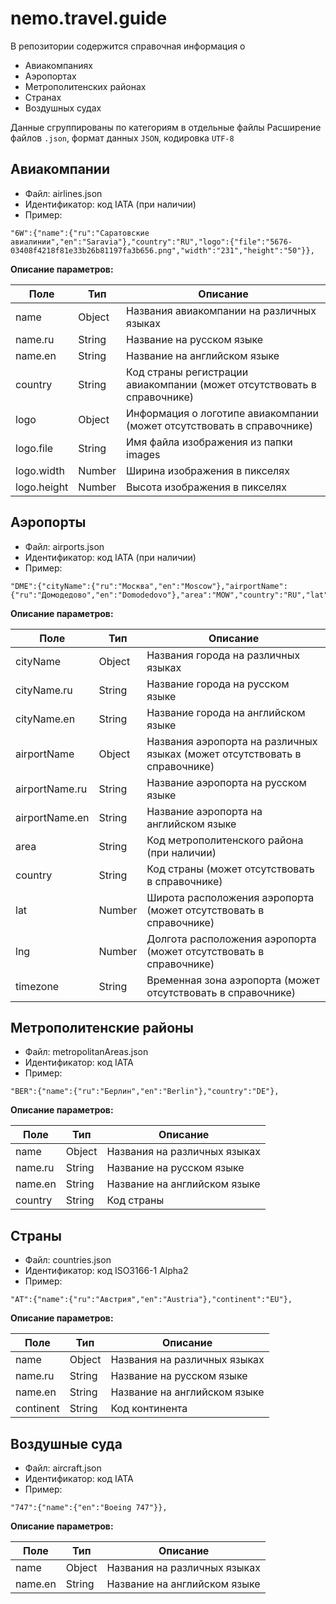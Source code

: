 # nemo.travel.guide

В репозитории содержится справочная информация о

* Авиакомпаниях
* Аэропортах
* Метрополитенских районах 
* Странах
* Воздушных судах

Данные сгруппированы по категориям в отдельные файлы
Расширение файлов `.json`, формат данных `JSON`, кодировка `UTF-8`

## Авиакомпании

* Файл: airlines.json
* Идентификатор: код IATA (при наличии)
* Пример:
```
"6W":{"name":{"ru":"Саратовские авиалинии","en":"Saravia"},"country":"RU","logo":{"file":"5676-03408f4218f81e33b26b81197fa3b656.png","width":"231","height":"50"}},
```

**Описание параметров:**
 
| Поле        | Тип           | Описание  |
| ------------- |---------------| ------|
| name          | Object        | Названия авиакомпании на различных языках |
| name.ru          | String        | Название на русском языке |
| name.en          | String        | Название на английском языке |
| country      | String        |  Код страны регистрации авиакомпании (может отсутствовать в справочнике) |
| logo  | Object      |    Информация о логотипе авиакомпании (может отсутствовать в справочнике) |
| logo.file  | String      | Имя файла изображения из папки images |
| logo.width  | Number      |   Ширина изображения в пикселях |
| logo.height  | Number      |    Высота изображения в пикселях |

## Аэропорты

* Файл: airports.json
* Идентификатор: код IATA (при наличии)
* Пример:
```
"DME":{"cityName":{"ru":"Москва","en":"Moscow"},"airportName":{"ru":"Домодедово","en":"Domodedovo"},"area":"MOW","country":"RU","lat":55.4145,"lng":37.8999,"timezone":"Europe/Moscow"},
```

**Описание параметров:**
 
| Поле        | Тип           | Описание  |
| ------------- |---------------| ------|
| cityName          | Object        | Названия города на различных языках |
| cityName.ru          | String        | Название города на русском языке |
| cityName.en          | String        | Название города на английском языке |
| airportName          | Object        | Названия аэропорта на различных языках (может отсутствовать в справочнике) |
| airportName.ru          | String        | Название аэропорта на русском языке |
| airportName.en          | String        | Название аэропорта на английском языке |
| area          | String        | Код метрополитенского района (при наличии) |
| country      | String        |  Код страны (может отсутствовать в справочнике) |
| lat  | Number      |   Широта расположения аэропорта (может отсутствовать в справочнике) |
| lng  | Number      |    Долгота расположения аэропорта (может отсутствовать в справочнике) |
| timezone  | String      | Временная зона аэропорта (может отсутствовать в справочнике) |


## Метрополитенские районы

* Файл: metropolitanAreas.json
* Идентификатор: код IATA
* Пример:
```
"BER":{"name":{"ru":"Берлин","en":"Berlin"},"country":"DE"},
```

**Описание параметров:**
 
| Поле        | Тип           | Описание  |
| ------------- |---------------| ------|
| name          | Object        | Названия на различных языках |
| name.ru          | String        | Название на русском языке |
| name.en          | String        | Название на английском языке |
| country      | String        |  Код страны |


## Страны

* Файл: countries.json
* Идентификатор: код ISO3166-1 Alpha2
* Пример:
```
"AT":{"name":{"ru":"Австрия","en":"Austria"},"continent":"EU"},
```

**Описание параметров:**
 
| Поле        | Тип           | Описание  |
| ------------- |---------------| ------|
| name          | Object        | Названия на различных языках |
| name.ru          | String        | Название на русском языке |
| name.en          | String        | Название на английском языке |
| continent      | String        |  Код континента |

## Воздушные суда

* Файл: aircraft.json
* Идентификатор: код IATA
* Пример:
```
"747":{"name":{"en":"Boeing 747"}},
```

**Описание параметров:**
 
| Поле        | Тип           | Описание  |
| ------------- |---------------| ------|
| name          | Object        | Названия на различных языках |
| name.en          | String        | Название на английском языке |
